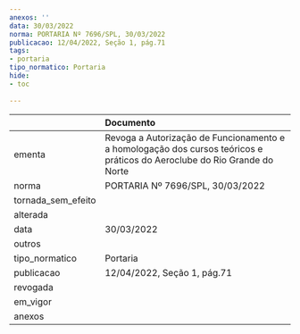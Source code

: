 ```yaml
---
anexos: ''
data: 30/03/2022
norma: PORTARIA Nº 7696/SPL, 30/03/2022
publicacao: 12/04/2022, Seção 1, pág.71
tags:
- portaria
tipo_normatico: Portaria
hide: 
- toc 
 
---
```


|                    | Documento                                                                                                                |
|:-------------------|:-------------------------------------------------------------------------------------------------------------------------|
| ementa             | Revoga a Autorização de Funcionamento e a homologação dos cursos teóricos e práticos do Aeroclube do Rio Grande do Norte​ |
| norma              | PORTARIA Nº 7696/SPL, 30/03/2022                                                                                         |
| tornada_sem_efeito |                                                                                                                          |
| alterada           |                                                                                                                          |
| data               | 30/03/2022                                                                                                               |
| outros             |                                                                                                                          |
| tipo_normatico     | Portaria                                                                                                                 |
| publicacao         | 12/04/2022, Seção 1, pág.71                                                                                              |
| revogada           |                                                                                                                          |
| em_vigor           |                                                                                                                          |
| anexos             |                                                                                                                          |